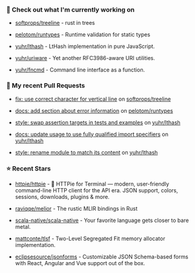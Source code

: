 ### 👷 Check out what I'm currently working on



- [softprops/treeline](https://github.com/softprops/treeline) - rust in trees

- [pelotom/runtypes](https://github.com/pelotom/runtypes) - Runtime validation for static types

- [yuhr/lthash](https://github.com/yuhr/lthash) - LtHash implementation in pure JavaScript.

- [yuhr/uriware](https://github.com/yuhr/uriware) - Yet another RFC3986-aware URI utilities.

- [yuhr/fncmd](https://github.com/yuhr/fncmd) - Command line interface as a function.

### 🔨 My recent Pull Requests



- [fix: use correct character for vertical line](https://github.com/softprops/treeline/pull/8) on [softprops/treeline](https://github.com/softprops/treeline)

- [docs: add section about error information](https://github.com/pelotom/runtypes/pull/309) on [pelotom/runtypes](https://github.com/pelotom/runtypes)

- [style: swap assertion targets in tests and examples](https://github.com/yuhr/lthash/pull/8) on [yuhr/lthash](https://github.com/yuhr/lthash)

- [docs: update usage to use fully qualified import specifiers](https://github.com/yuhr/lthash/pull/7) on [yuhr/lthash](https://github.com/yuhr/lthash)

- [style: rename module to match its content](https://github.com/yuhr/lthash/pull/6) on [yuhr/lthash](https://github.com/yuhr/lthash)

### ⭐ Recent Stars



- [httpie/httpie](https://github.com/httpie/httpie) - 🥧 HTTPie for Terminal — modern, user-friendly command-line HTTP client for the API era. JSON support, colors, sessions, downloads, plugins &amp; more.

- [raviqqe/melior](https://github.com/raviqqe/melior) - The rustic MLIR bindings in Rust

- [scala-native/scala-native](https://github.com/scala-native/scala-native) - Your favorite language gets closer to bare metal.

- [mattconte/tlsf](https://github.com/mattconte/tlsf) - Two-Level Segregated Fit memory allocator implementation.

- [eclipsesource/jsonforms](https://github.com/eclipsesource/jsonforms) - Customizable JSON Schema-based forms with React, Angular and Vue support out of the box.